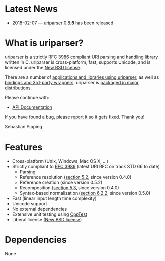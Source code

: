 <!--
.. title: Welcome to uriparser!
.. slug: index
.. date: 2018-01-06 21:59:28 UTC
.. tags:
.. category:
.. link:
.. description:
.. type: text
-->

# Latest News

* 2018-02-07 —
  [uriparser 0.8.**5**](https://github.com/uriparser/uriparser/blob/master/ChangeLog)
  has been released


# What is uriparser?

uriparser is a
strictly [RFC 3986](http://tools.ietf.org/html/rfc3986) compliant
URI parsing and handling library
written in C.
uriparser is cross-platform,
fast,
supports Unicode, and
is licensed under the [New BSD license](https://github.com/uriparser/uriparser/blob/master/COPYING).

There are a number of [applications and libraries using uriparser](doc/users/),
as well as [bindings and 3rd-party wrappers](doc/bindings/).
uriparser is [packaged in major distributions](doc/packages/).


Please continue with:

* [API Documentation](doc/api/latest/)


If you have found a bug,
please [report it](https://github.com/uriparser/uriparser/issues)
so it gets fixed.
Thank you!

Sebastian Pipping


# Features

* Cross-platform (Unix, Windows, Mac OS X, ...)
* Strictly compliant to [RFC 3986](http://tools.ietf.org/html/rfc3986) (latest URI RFC on track STD 66 to date)
    * Parsing
    * Reference resolution ([section 5.2](http://tools.ietf.org/html/rfc3986#section-5.2), since version 0.4.0)
    * Reference creation (since version 0.5.2)
    * Recomposition ([section 5.3](http://tools.ietf.org/html/rfc3986#section-5.3), since version 0.4.0)
    * Syntax-based normalization ([section 6.2.2](http://tools.ietf.org/html/rfc3986#section-6.2.2), since version 0.5.0)
* Fast (linear input length time complexity)
* Unicode support
* No external dependencies
* Extensive unit testing using [CppTest](http://cpptest.sourceforge.net/)
* Liberal license ([New BSD license](https://github.com/uriparser/uriparser/blob/master/COPYING))


# Dependencies

None
